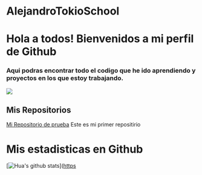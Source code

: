 # AlejandroTokioSchool
# Hola a todos! Bienvenidos a mi perfil de Github

### Aqui podras encontrar todo el codigo que he ido aprendiendo y proyectos en los que estoy trabajando.

![](https://cursos.com/wp-content/uploads/2021/04/academia-tokio-school.jpg.webp)

## Mis Repositorios

 [Mi Repositorio de prueba](https://github.com/Alexdev-01/MiPrimerRepositorio) Este es mi primer repositirio

# Mis estadisticas en Github
 [![Hua's github stats](https://github-readme-stats.vercel.app/api?username=Alexdev-01&show_icons=true&theme=radical)]([https](https://github.com/Alexdev-01/MiPrimerRepositorio)
